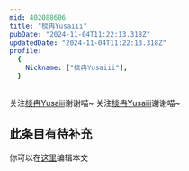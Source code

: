 ```yaml
---
mid: 402088606
title: "棪冉Yusaiii"
pubDate: "2024-11-04T11:22:13.318Z"
updatedDate: "2024-11-04T11:22:13.318Z"
profile:
  {
    Nickname: ["棪冉Yusaiii"],
  }
---
```


关注[棪冉Yusaiii](https://space.bilibili.com/402088606)谢谢喵~ 关注[棪冉Yusaiii](https://space.bilibili.com/402088606)谢谢喵~

## 此条目有待补充
你可以在[这里](https://github.com/Yuhanawa/VTuber.ICU-Content/edit/master/v/棪冉Yusaiii/index.md)编辑本文
